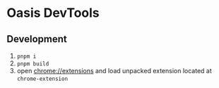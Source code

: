 # Oasis DevTools

## Development

1. `pnpm i`
1. `pnpm build`
1. open [chrome://extensions](chrome://extensions) and load unpacked extension located at `chrome-extension`

